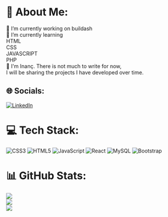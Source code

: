 # 💫 About Me:
🔭 I’m currently working on buildash<br>🌱 I’m currently learning<br>HTML<br>CSS<br>JAVASCRIPT<br>PHP<br>💬 I'm Inanç. There is not much to write for now,<br>I will be sharing the projects I have developed over time.


## 🌐 Socials:
[![LinkedIn](https://img.shields.io/badge/LinkedIn-%230077B5.svg?logo=linkedin&logoColor=white)](https://linkedin.com/in/inanckaya) 

# 💻 Tech Stack:
![CSS3](https://img.shields.io/badge/css3-%231572B6.svg?style=for-the-badge&logo=css3&logoColor=white) ![HTML5](https://img.shields.io/badge/html5-%23E34F26.svg?style=for-the-badge&logo=html5&logoColor=white) ![JavaScript](https://img.shields.io/badge/javascript-%23323330.svg?style=for-the-badge&logo=javascript&logoColor=%23F7DF1E) ![React](https://img.shields.io/badge/react-%2320232a.svg?style=for-the-badge&logo=react&logoColor=%2361DAFB) ![MySQL](https://img.shields.io/badge/mysql-%2300f.svg?style=for-the-badge&logo=mysql&logoColor=white) ![Bootstrap](https://img.shields.io/badge/bootstrap-%23563D7C.svg?style=for-the-badge&logo=bootstrap&logoColor=white)
# 📊 GitHub Stats:
![](https://github-readme-stats.vercel.app/api?username=inanckaya&theme=react&hide_border=true&include_all_commits=false&count_private=true)<br/>
![](https://github-readme-streak-stats.herokuapp.com/?user=inanckaya&theme=react&hide_border=true)<br/>
![](https://github-readme-stats.vercel.app/api/top-langs/?username=inanckaya&theme=react&hide_border=true&include_all_commits=false&count_private=true&layout=compact)
